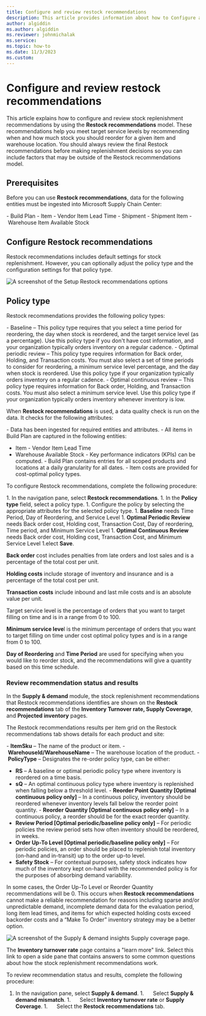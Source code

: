 ```yaml
---
title: Configure and review restock recommendations
description: This article provides information about how to Configure and review restock recommendations using Microsoft Supply Chain Center.
author: algiddin
ms.author: algiddin
ms.reviewer: johnmichalak
ms.service: 
ms.topic: how-to
ms.date: 11/3/2023
ms.custom:
---
```


# Configure and review restock recommendations
This article explains how to configure and review stock replenishment recommendations by using the **Restock recommendations** model. These recommendations help you meet target service levels by recommending when and how much stock you should reorder for a given item and warehouse location. You should always review the final Restock recommendations before making replenishment decisions so you can include factors that may be outside of the Restock recommendations model. 

## Prerequisites
Before you can use **Restock recommendations**, data for the following entities must be ingested into Microsoft Supply Chain Center:

- Build Plan
- Item
- Vendor Item Lead Time
- Shipment
- Shipment Item
- Warehouse Item Available Stock

## Configure Restock recommendations
Restock recommendations includes default settings for stock replenishment. However, you can optionally adjust the policy type and the configuration settings for that policy type.

![A screenshot of the Setup Restock recommendations options](//:0)

## Policy type
Restock recommendations provides the following policy types:

- Baseline – This policy type requires that you select a time period for reordering, the day when stock is reordered, and the target service level (as a percentage). Use this policy type if you don't have cost information, and your organization typically orders inventory on a regular cadence.
- Optimal periodic review – This policy type requires information for Back order, Holding, and Transaction costs. You must also select a set of time periods to consider for reordering, a minimum service level percentage, and the day when stock is reordered. Use this policy type if your organization typically orders inventory on a regular cadence.
- Optimal continuous review – This policy type requires information for Back order, Holding, and Transaction costs. You must also select a minimum service level. Use this policy type if your organization typically orders inventory whenever inventory is low.

When **Restock recommendations** is used, a data quality check is run on the data. It checks for the following attributes:

- Data has been ingested for required entities and attributes.
- All items in Build Plan are captured in the following entities:
  - Item
  - Vendor Item Lead Time
  - Warehouse Available Stock
- Key performance indicators (KPIs) can be computed.
- Build Plan contains entries for all scoped products and locations at a daily granularity for all dates.
- Item costs are provided for cost-optimal policy types.

To configure Restock recommendations, complete the following procedure:

1. In the navigation pane, select **Restock recommendations**.
1. In the **Policy type** field, select a policy type.
1. Configure the policy by selecting the appropriate attributes for the selected policy type.
   1. **Baseline** needs Time Period, Day of Reordering, and Service Level
   1. **Optimal Periodic Review** needs Back order cost, Holding cost, Transaction Cost, Day of reordering, Time period, and Minimum Service Level
   1. **Optimal Continuous Review** needs Back order cost, Holding cost, Transaction Cost, and Minimum Service Level
1.elect **Save**.

**Back order** cost includes penalties from late orders and lost sales and is a percentage of the total cost per unit.

**Holding costs** include storage of inventory and insurance and is a percentage of the total cost per unit.

**Transaction costs** include inbound and last mile costs and is an absolute value per unit.

Target service level is the percentage of orders that you want to target filling on time and is in a range from 0 to 100.

**Minimum service leve**l is the minimum percentage of orders that you want to target filling on time under cost optimal policy types and is in a range from 0 to 100.

**Day of Reordering** and **Time Period** are used for specifying when you would like to reorder stock, and the recommendations will give a quantity based on this time schedule.

### Review recommendation status and results

In the **Supply & demand** module, the stock replenishment recommendations that Restock recommendations identifies are shown on the **Restock recommendations** tab of the **Inventory Turnover rate, Supply Coverage**, and **Projected inventory** pages.

The Restock recommendations results per item grid on the Restock recommendations tab shows details for each product and site:

- **ItemSku** – The name of the product or item.
- **WarehouseId/WarehouseName** – The warehouse location of the product.
- **PolicyType** – Designates the re-order policy type, can be either:
  - **RS** – A baseline or optimal periodic policy type where inventory is reordered on a time basis.
  - **sQ** – An optimal continuous policy type where inventory is replenished when falling below a threshold level.
- **Reorder Point Quantity \[Optimal continuous policy only\]** – In a continuous policy, inventory should be reordered whenever inventory levels fall below the reorder point quantity.
- **Reorder Quantity \[Optimal continuous policy only\]** – In a continuous policy, a reorder should be for the exact reorder quantity.
- **Review Period \[Optimal periodic/baseline policy only\]** – For periodic policies the review period sets how often inventory should be reordered, in weeks.
- **Order Up-To Level \[Optimal periodic/baseline policy only\]** – For periodic policies, an order should be placed to replenish total inventory (on-hand and in-transit) up to the order up-to level.
- **Safety Stock** – For contextual purposes, safety stock indicates how much of the inventory kept on-hand with the recommended policy is for the purposes of absorbing demand variability.

In some cases, the Order Up-To Level or Reorder Quantity recommendations will be 0. This occurs when **Restock recommendations** cannot make a reliable recommendation for reasons including sparse and/or unpredictable demand, incomplete demand data for the evaluation period, long item lead times, and items for which expected holding costs exceed backorder costs and a “Make To Order” inventory strategy may be a better option.

![A screenshot of the Supply & demand insights Supply coverage page.](//:0)

The **Inventory turnover rate** page contains a "learn more" link. Select this link to open a side pane that contains answers to some common questions about how the stock replenishment recommendations work.

To review recommendation status and results, complete the following procedure:

1. In the navigation pane, select **Supply & demand**.
1.      Select **Supply & demand mismatch**.
1.      Select **Inventory turnover rate** or **Supply Coverage**.
1.      Select the **Restock recommendations** tab.
